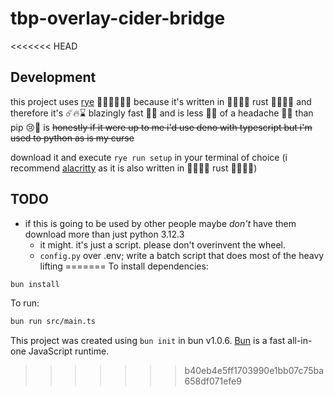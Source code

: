 # tbp-overlay-cider-bridge

<<<<<<< HEAD
## Development

this project uses [rye](https://rye.astral.sh/) 🦀🚀🦀🚀🦀🚀 because it's written in 🦀🚀🦀🚀 rust 🦀🚀🦀🚀 and therefore it's ☄️🔥⌛ blazingly fast 🦀🚀 and is less 🦀🚀 of a headache 🦀🚀 than pip 😢🐍 is ~~honestly if it were up to me i'd use deno with typescript but i'm used to python as is my curse~~

download it and execute `rye run setup` in your terminal of choice (i recommend [alacritty](https://github.com/alacritty/alacritty) as it is also written in 🦀🚀🦀🚀 rust 🦀🚀🦀🚀)

## TODO
- if this is going to be used by other people maybe *don't* have them download more than just python 3.12.3
    - it might. it's just a script. please don't overinvent the wheel.
    - `config.py` over .env; write a batch script that does most of the heavy lifting
=======
To install dependencies:

```bash
bun install
```

To run:

```bash
bun run src/main.ts
```

This project was created using `bun init` in bun v1.0.6. [Bun](https://bun.sh) is a fast all-in-one JavaScript runtime.
>>>>>>> b40eb4e5ff1703990e1bb07c75ba658df071efe9
